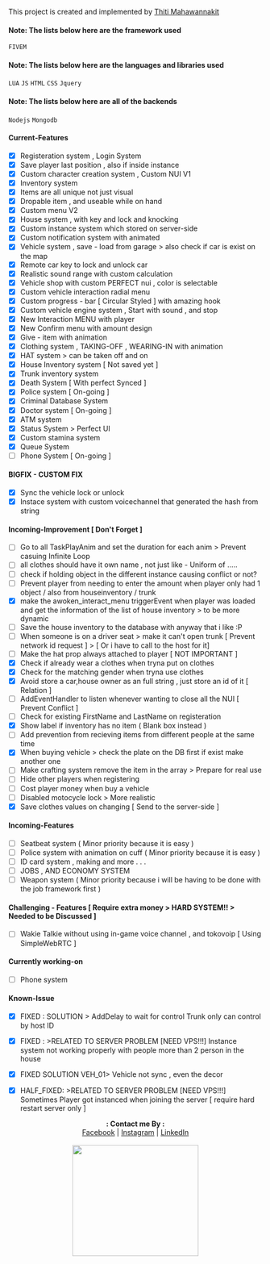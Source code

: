 This project is created and implemented by [Thiti Mahawannakit](https://www.facebook.com/n.o.m.o.r.e.1.2.8.0.2)

#### Note: The lists below here are the framework used
`FIVEM`

#### Note: The lists below here are the languages and libraries used
`LUA`
`JS`
`HTML`
`CSS`
`Jquery`

#### Note: The lists below here are all of the backends
`Nodejs`
`Mongodb`

#### Current-Features
- [x] Registeration system , Login System
- [x] Save player last position , also if inside instance
- [x] Custom character creation system , Custom NUI V1
- [x] Inventory system
- [x] Items are all unique not just visual
- [x] Dropable item , and useable while on hand
- [x] Custom menu V2
- [x] House system , with key and lock and knocking
- [x] Custom instance system which stored on server-side
- [x] Custom notification system with animated
- [x] Vehicle system , save - load from garage > also check if car is exist on the map
- [x] Remote car key to lock and unlock car
- [x] Realistic sound range with custom calculation
- [x] Vehicle shop with custom PERFECT nui , color is selectable
- [x] Custom vehicle interaction radial menu
- [x] Custom progress - bar [ Circular Styled ] with amazing hook
- [x] Custom vehicle engine system , Start with sound , and stop
- [x] New Interaction MENU with player
- [x] New Confirm menu with amount design
- [x] Give - item with animation
- [x] Clothing system , TAKING-OFF , WEARING-IN with animation
- [x] HAT system > can be taken off and on
- [x] House Inventory system [ Not saved yet ]
- [x] Trunk inventory system
- [x] Death System [ With perfect Synced ]
- [x] Police system [ On-going ]
- [x] Criminal Database System
- [x] Doctor system [ On-going ]
- [x] ATM system
- [x] Status System > Perfect UI
- [x] Custom stamina system
- [x] Queue System
- [ ] Phone System [ On-going ]

#### BIGFIX - CUSTOM FIX
- [x] Sync the vehicle lock or unlock
- [x] Instace system with custom voicechannel that generated the hash from string

#### Incoming-Improvement [ Don't Forget ]
- [ ] Go to all TaskPlayAnim and set the duration for each anim > Prevent casuing Infinite Loop
- [ ] all clothes should have it own name , not just like - Uniform of .....
- [ ] check if holding object in the different instance causing conflict or not?
- [ ] Prevent player from needing to enter the amount when player only had 1 object / also from houseinventory / trunk
- [x] make the awoken_interact_menu triggerEvent when player was loaded and get the information of the list of house inventory > to be more dynamic
- [ ] Save the house inventory to the database with anyway that i like :P
- [ ] When someone is on a driver seat > make it can't open trunk [ Prevent network id request ] > [ Or i have to call to the host for it]
- [ ] Make the hat prop always attached to player [ NOT IMPORTANT ]
- [x] Check if already wear a clothes when tryna put on clothes
- [x] Check for the matching gender when tryna use clothes
- [x] Avoid store a car,house owner as an full string , just store an id of it [ Relation ]
- [ ] AddEventHandler to listen whenever wanting to close all the NUI [ Prevent Conflict ]
- [ ] Check for existing FirstName and LastName on registeration
- [x] Show label if inventory has no item ( Blank box instead )
- [ ] Add prevention from recieving items from different people at the same time
- [x] When buying vehicle > check the plate on the DB first if exist make another one
- [ ] Make crafting system remove the item in the array  >  Prepare for real use
- [ ] Hide other players when registering
- [ ] Cost player money when buy a vehicle
- [ ] Disabled motocycle lock > More realistic
- [x] Save clothes values on changing [ Send to the server-side ]

#### Incoming-Features
- [ ] Seatbeat system ( Minor priority because it is easy )
- [ ] Police system with animation on cuff ( Minor priority because it is easy )
- [ ] ID card system , making and more . . .
- [ ] JOBS , AND ECONOMY SYSTEM
- [ ] Weapon system ( Minor priority because i will be having to be done with the job framework first )

#### Challenging - Features  [ Require extra money > HARD SYSTEM!! > Needed to be Discussed ]
- [ ] Wakie Talkie without using in-game voice channel , and tokovoip [ Using SimpleWebRTC ]

#### Currently working-on
- [ ] Phone system

#### Known-Issue
- [x] FIXED : SOLUTION > AddDelay to wait for control Trunk only can control by host ID
- [x] FIXED : >RELATED TO SERVER PROBLEM [NEED VPS!!!] Instance system not working properly with people more than 2 person in the house
- [x] FIXED SOLUTION VEH_01> Vehicle not sync , even the decor
- [x] HALF_FIXED: >RELATED TO SERVER PROBLEM [NEED VPS!!!] Sometimes Player got instanced when joining the server  [ require hard restart server only ]


<p align="center">
  <b>: Contact me By :</b><br>
  <a href="https://www.facebook.com/thiti.developer">Facebook</a> |
  <a href="https://www.instagram.com/thiti.mwk/">Instagram</a> |
  <a href="https://www.linkedin.com/in/thiti-mahawannakit-558791183/">LinkedIn</a>
  <br><br>
  <img src="https://media.giphy.com/media/h1u6yvxlVKmfLiSryA/giphy.gif" width="250" height="220">
</p>


